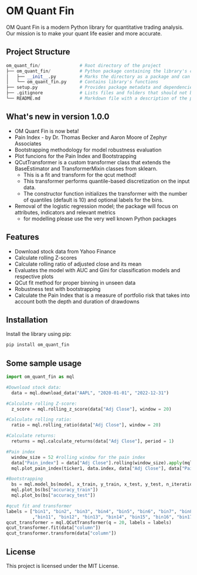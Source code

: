 # OM Quant Fin

OM Quant Fin is a modern Python library for quantitative trading analysis. Our mission is to make your quant life easier and more accurate.

## Project Structure

```python
om_quant_fin/               # Root directory of the project
├── om_quant_fin/           # Python package containing the library's code
│   ├── __init__.py         # Marks the directory as a package and can contain package-level code or imports
│   └── om_quant_fin.py     # Contains library's functions
├── setup.py                # Provides package metadata and dependencies for packaging and distribution
├── .gitignore              # Lists files and folders that should not be tracked by Git
└── README.md               # Markdown file with a description of the project, usage instructions, and other information
```

## What's new in version 1.0.0

- OM Quant Fin is now beta!
- Pain Index - by Dr. Thomas Becker and Aaron Moore of Zephyr Associates
- Bootstrapping methodology for model robustness evaluation
- Plot funcions for the Pain Index and Bootstrapping
- QCutTransformer is a custom transformer class that extends the BaseEstimator and TransformerMixin classes from sklearn.
    - This is a fit and transform for the qcut method!
    - This transformer performs quantile-based discretization on the input data.
    - The constructor function initializes the transformer with the number of quantiles (default is 10)
    and optional labels for the bins.
- Removal of the logistic regression model; the package will focus on attributes, indicators and relevant metrics
    - for modelling please use the very well known Python packages

## Features

- Download stock data from Yahoo Finance
- Calculate rolling Z-scores
- Calculate rolling ratio of adjusted close and its mean
- Evaluates the model with AUC and Gini for classification models and respective plots
- QCut fit method for proper binning in unseen data
- Robustness test with bootstrapping
- Calculate the Pain Index that is a measure of portfolio risk that takes into account both the depth and duration of drawdowns

## Installation

Install the library using pip:

```python
pip install om_quant_fin
```

## Some sample usage

```python
import om_quant_fin as mql

#Download stock data:
  data = mql.download_data("AAPL", "2020-01-01", "2022-12-31")

#Calculate rolling Z-score:
  z_score = mql.rolling_z_score(data["Adj Close"], window = 20)

#Calculate rolling ratio:
  ratio = mql.rolling_ratio(data["Adj Close"], window = 20)

#Calculate returns:
  returns = mql.calculate_returns(data["Adj Close"], period = 1)

#Pain index
  window_size = 52 #rolling window for the pain index
  data["Pain_index"] = data["Adj Close"].rolling(window_size).apply(mql.pain_index, raw = True)
  mql.plot_pain_index(ticker1, data.index, data["Adj Close"], data["Pain_index"])

#Bootstrapping
  bs = mql.model_bs(model, x_train, y_train, x_test, y_test, n_iterations = 1000, range_bs = 0.1)
  mql.plot_bs(bs["accuracy_train"])
  mql.plot_bs(bs["accuracy_test"])

#qcut fit and transformer
labels = ["bin1", "bin2", "bin3", "bin4", "bin5", "bin6", "bin7", "bin8", "bin9", "bin10"
          ,"bin11", "bin12", "bin13", "bin14", "bin15", "bin16", "bin17", "bin18", "bin19", "bin20"]
qcut_transformer = mql.QCutTransformer(q = 20, labels = labels)
qcut_transformer.fit(data["column"])
qcut_transformer.transform(data["column"])
```
## License

This project is licensed under the MIT License.
